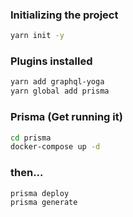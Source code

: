 ### Initializing the project
```bash
yarn init -y
```


### Plugins installed
```bash
yarn add graphql-yoga
yarn global add prisma
```


### Prisma (Get running it)
```bash
cd prisma
docker-compose up -d 
```
### then...
```bash
prisma deploy
prisma generate
```